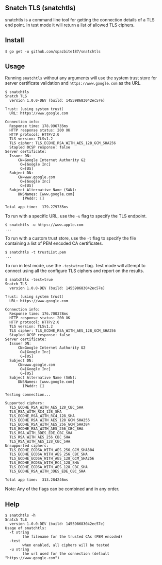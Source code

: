 ## Snatch TLS (snatchtls)

snatchtls is a command line tool for getting the connection details of a TLS end point. In test mode it will
return a list of allowed TLS ciphers.

## Install
```console
$ go get -u github.com/spazbite187/snatchtls
```
## Usage
Running `snatchtls` without any arguments will use the system trust store for server certificate validation and
`https://www.google.com` as the URL.
```console
$ snatchtls
Snatch TLS
  version 1.0.0-DEV (build: 145598683042ec57e)

Trust: (using system trust)
  URL: https://www.google.com

Connection info:
  Response time: 178.996735ms
  HTTP response status: 200 OK
  HTTP protocol: HTTP/2.0
  TLS version: TLSv1.2
  TLS cipher: TLS_ECDHE_RSA_WITH_AES_128_GCM_SHA256
  Stapled OCSP response: false
Server certificate:
  Issuer DN:
      CN=Google Internet Authority G2
       O=[Google Inc]
       C=[US]
  Subject DN:
      CN=www.google.com
       O=[Google Inc]
       C=[US]
  Subject Alternative Name (SAN):
	  DNSNames: [www.google.com]
	    IPAddr: []

Total app time:  179.279735ms
```
To run with a specific URL, use the `-u` flag to specify the TLS endpoint.
```console
$ snatchtls -u https://www.apple.com
...
```
To run with a custom trust store, use the `-t` flag to specify the file containing a list of PEM encoded
CA certificates.
```console
$ snatchtls -t trustList.pem
...
```
To run in test mode, use the `-test=true` flag. Test mode will attempt to connect using all the configure
TLS ciphers and report on the results.
```console
$ snatchtls -test=true
Snatch TLS
  version 1.0.0-DEV (build: 145598683042ec57e)

Trust: (using system trust)
  URL: https://www.google.com

Connection info:
  Response time: 176.700378ms
  HTTP response status: 200 OK
  HTTP protocol: HTTP/2.0
  TLS version: TLSv1.2
  TLS cipher: TLS_ECDHE_RSA_WITH_AES_128_GCM_SHA256
  Stapled OCSP response: false
Server certificate:
  Issuer DN:
      CN=Google Internet Authority G2
       O=[Google Inc]
       C=[US]
  Subject DN:
      CN=www.google.com
       O=[Google Inc]
       C=[US]
  Subject Alternative Name (SAN):
	  DNSNames: [www.google.com]
	    IPAddr: []

Testing connection...

Supported ciphers:
  TLS_ECDHE_RSA_WITH_AES_128_CBC_SHA
  TLS_RSA_WITH_RC4_128_SHA
  TLS_ECDHE_RSA_WITH_RC4_128_SHA
  TLS_ECDHE_RSA_WITH_AES_128_GCM_SHA256
  TLS_ECDHE_RSA_WITH_AES_256_GCM_SHA384
  TLS_ECDHE_RSA_WITH_AES_256_CBC_SHA
  TLS_RSA_WITH_3DES_EDE_CBC_SHA
  TLS_RSA_WITH_AES_256_CBC_SHA
  TLS_RSA_WITH_AES_128_CBC_SHA
Unsupported ciphers:
  TLS_ECDHE_ECDSA_WITH_AES_256_GCM_SHA384
  TLS_ECDHE_ECDSA_WITH_AES_256_CBC_SHA
  TLS_ECDHE_ECDSA_WITH_AES_128_GCM_SHA256
  TLS_ECDHE_ECDSA_WITH_RC4_128_SHA
  TLS_ECDHE_ECDSA_WITH_AES_128_CBC_SHA
  TLS_ECDHE_RSA_WITH_3DES_EDE_CBC_SHA

Total app time:  313.284246ms
```
Note: Any of the flags can be combined and in any order.
## Help
```console
$ snatchtls -h
Snatch TLS
  version 1.0.0-DEV (build: 145598683042ec57e)
Usage of snatchtls:
  -t string
    	the filename for the trusted CAs (PEM encoded)
  -test
    	when enabled, all ciphers will be tested
  -u string
    	the url used for the connection (default "https://www.google.com")
```
